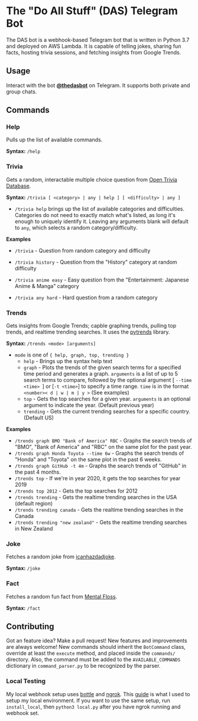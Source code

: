 # The "Do All Stuff" (DAS) Telegram Bot #

The DAS bot is a webhook-based Telegram bot that is written in Python 3.7 and deployed on AWS Lambda. It is capable of telling jokes, sharing fun facts, hosting trivia sessions, and fetching insights from Google Trends.

## Usage ##
Interact with the bot **[@thedasbot](https://t.me/thedasbot)** on Telegram. It supports both private and group chats.

## Commands ##
### Help ###
Pulls up the list of available commands.

**Syntax:** `/help`


### Trivia ###
Gets a random, interactable multiple choice question from [Open Trivia Database](https://opentdb.com/). 

**Syntax:** `/trivia [ <category> | any | help ] [ <difficulty> | any ]`

- `/trivia help` brings up the list of available categories and difficulties. Categories do not need to exactly match what's listed, as long it's enough to uniquely identify it. Leaving any arguments blank will default to `any`, which selects a random category/difficulty.

**Examples**

* `/trivia` - Question from random category and difficulty

* `/trivia history` - Question from the "History" category at random difficulty

* `/trivia anime easy` - Easy question from the "Entertainment: Japanese Anime & Manga" category

* `/trivia any hard` - Hard question from a random category

### Trends ###
Gets insights from Google Trends; capble graphing trends, pulling top trends, and realtime trending searches. It uses the [pytrends](https://github.com/GeneralMills/pytrends) library.

**Syntax:** `/trends <mode> [arguments]`
* `mode` is one of `{ help, graph, top, trending }`
    * `help` - Brings up the syntax help text
    * `graph` - Plots the trends of the given search terms for a specified time period and generates a graph. `arguments` is a list of up to 5 search terms to compare, followed by the optional argument [ `--time <time> `] or [`-t <time>`] to specify a time range. `time` is in the format `<number>< d | w | m | y >` (See examples)
    * `top` - Gets the top searches for a given year. `arguments` is an optional argument to indicate the year. (Default previous year)
    * `trending` - Gets the current trending searches for a specific country. (Default US)

**Examples**
* `/trends graph BMO "Bank of America" RBC` - Graphs the search trends of "BMO", "Bank of America" and "RBC" on the same plot for the past year.
* `/trends graph Honda Toyota --time 6w` - Graphs the search trends of "Honda" and "Toyota" on the same plot in the past 6 weeks.
* `/trends graph GitHub -t 4m` - Graphs the search trends of "GitHub" in the past 4 months.
* `/trends top` - If we're in year 2020, it gets the top searches for year 2019
* `/trends top 2012` - Gets the top searches for 2012
* `/trends trending` - Gets the realtime trending searches in the USA (default region)
* `/trends trending canada` - Gets the realtime trending searches in the Canada
* `/trends trending "new zealand"` - Gets the realtime trending searches in New Zealand

### Joke ###
Fetches a random joke from [icanhazdadjoke](https://icanhazdadjoke.com/).

**Syntax:** `/joke`


### Fact ###
Fetches a random fun fact from [Mental Floss](https://www.mentalfloss.comamazingfactgenerator).

**Syntax:** `/fact`
    
## Contributing ##
Got an feature idea? Make a pull request! New features and improvements are always welcome! New commands should inherit the `BotCommand` class, override at least the `execute` method, and placed inside the `commands/` directory. Also, the command must be added to the `AVAILABLE_COMMANDS` dictionary in `command_parser.py` to be recognized by the parser.

### Local Testing ###
My local webhook setup uses [bottle](https://pypi.org/project/bottle/) and [ngrok](https://ngrok.com/download). This [guide](https://hackernoon.com/serverless-telegram-bot-on-aws-lambda-851204d4236c) is what I used to setup my local environment. If you want to use the same setup, run `install_local`, then `python3 local.py` after you have ngrok running and webhook set.
